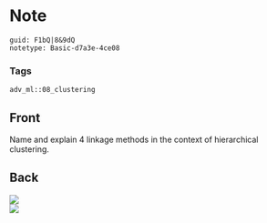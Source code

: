 # Note
```
guid: F1bQ|8&9dQ
notetype: Basic-d7a3e-4ce08
```

### Tags
```
adv_ml::08_clustering
```

## Front
Name and explain 4 linkage methods in the context of hierarchical clustering.

## Back
<div><img src="12Qo9ezWv8KRs8zRMKxh.png"></div>
<div><img src="137Cmij89B1D5vvNh58X.png"></div>
